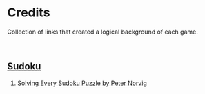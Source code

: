# Credits

Collection of links that created a logical background of each game.

&nbsp;

## [Sudoku](https://en.wikipedia.org/wiki/Sudoku)

1. [Solving Every Sudoku Puzzle by Peter Norvig](https://norvig.com/sudoku.html)